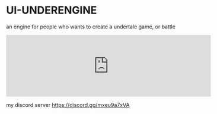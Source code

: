 # UI-UNDERENGINE
an engine for people who wants to create a undertale game, or battle

<iframe src="https://itch.io/embed/1167375" height="167" width="552" frameborder="0"><a href="https://ultraivan12.itch.io/ivantale">IVANTALE by ultraivan12</a></iframe>

my discord server https://discord.gg/mxeu9a7xVA
